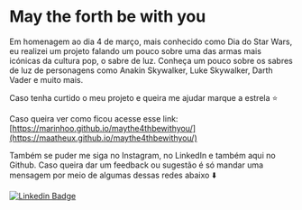 # May the forth be with you
 
Em homenagem ao dia 4 de março, mais conhecido como Dia do Star Wars, eu realizei um projeto falando um pouco sobre uma das armas mais icónicas da cultura pop, o sabre de luz. Conheça um pouco sobre os sabres de luz de personagens como Anakin Skywalker, Luke Skywalker, Darth Vader e muito mais.
 
Caso tenha curtido o meu projeto e queira me ajudar marque a estrela :star:
 
Caso queira ver como ficou acesse esse link: [https://marinhoo.github.io/maythe4thbewithyou/](https://maatheux.github.io/maythe4thbewithyou/)

Também se puder me siga no Instagram, no LinkedIn e também aqui no Github. Caso queira dar um feedback ou sugestão é só mandar uma mensagem por meio de algumas dessas redes abaixo ⬇️

[![Linkedin Badge](https://img.shields.io/badge/-LinkedIn-blue?style=flat-square&logo=Linkedin&logoColor=white&link=https://www.linkedin.com/in/matheus-lima-71ab321b6/)](https://www.linkedin.com/in/matheus-lima-71ab321b6/)

